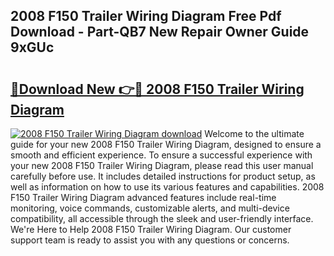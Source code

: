 ## 2008 F150 Trailer Wiring Diagram Free Pdf Download - Part-QB7 New Repair Owner Guide 9xGUc

# <h2><a href="http://dfohty.blite.top/?on=2008+F150+Trailer+Wiring+Diagram">🔗Download New 👉🔴 2008 F150 Trailer Wiring Diagram</a></h2>

[![2008 F150 Trailer Wiring Diagram download](https://i.imgur.com/lujVjoI.png)](http://dfohty.blite.top/?on=2008+F150+Trailer+Wiring+Diagram)
Welcome to the ultimate guide for your new 2008 F150 Trailer Wiring Diagram, designed to ensure a smooth and efficient experience. To ensure a successful experience with your new 2008 F150 Trailer Wiring Diagram, please read this user manual carefully before use. It includes detailed instructions for product setup, as well as information on how to use its various features and capabilities. 2008 F150 Trailer Wiring Diagram advanced features include real-time monitoring, voice commands, customizable alerts, and multi-device compatibility, all accessible through the sleek and user-friendly interface. We're Here to Help 2008 F150 Trailer Wiring Diagram. Our customer support team is ready to assist you with any questions or concerns.
